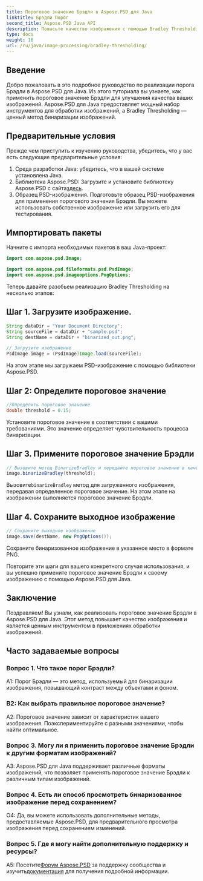 ```yaml
---
title: Пороговое значение Брэдли в Aspose.PSD для Java
linktitle: Брэдли Порог
second_title: Aspose.PSD Java API
description: Повысьте качество изображения с помощью Bradley Thresholding в Aspose.PSD для Java. Следуйте нашему пошаговому руководству для эффективной бинаризации изображений.
type: docs
weight: 16
url: /ru/java/image-processing/bradley-thresholding/
---
```

## Введение

Добро пожаловать в это подробное руководство по реализации порога Брэдли в Aspose.PSD для Java. Из этого туториала вы узнаете, как применить пороговое значение Брэдли для улучшения качества ваших изображений. Aspose.PSD для Java предоставляет мощный набор инструментов для обработки изображений, а Bradley Thresholding — ценный метод бинаризации изображений.

## Предварительные условия

Прежде чем приступить к изучению руководства, убедитесь, что у вас есть следующие предварительные условия:

1. Среда разработки Java: убедитесь, что в вашей системе установлена Java.
2.  Библиотека Aspose.PSD: Загрузите и установите библиотеку Aspose.PSD с сайта[здесь](https://releases.aspose.com/psd/java/).
3. Образец PSD-изображения. Подготовьте образец PSD-изображения для применения порогового значения Брэдли. Вы можете использовать собственное изображение или загрузить его для тестирования.

## Импортировать пакеты

Начните с импорта необходимых пакетов в ваш Java-проект:

```java
import com.aspose.psd.Image;

import com.aspose.psd.fileformats.psd.PsdImage;
import com.aspose.psd.imageoptions.PngOptions;
```

Теперь давайте разобьем реализацию Bradley Thresholding на несколько этапов:

## Шаг 1. Загрузите изображение.

```java
String dataDir = "Your Document Directory";
String sourceFile = dataDir + "sample.psd";
String destName = dataDir + "binarized_out.png";

// Загрузите изображение
PsdImage image = (PsdImage)Image.load(sourceFile);
```

На этом этапе мы загружаем PSD-изображение с помощью библиотеки Aspose.PSD.

## Шаг 2: Определите пороговое значение

```java
//Определить пороговое значение
double threshold = 0.15;
```

Установите пороговое значение в соответствии с вашими требованиями. Это значение определяет чувствительность процесса бинаризации.

## Шаг 3. Примените пороговое значение Брэдли

```java
// Вызовите метод BinarizeBradley и передайте пороговое значение в качестве параметра.
image.binarizeBradley(threshold);
```

 Вызовите`binarizeBradley` метод для загруженного изображения, передавая определенное пороговое значение. На этом этапе на изображении выполняется пороговое значение Брэдли.

## Шаг 4. Сохраните выходное изображение

```java
// Сохраните выходное изображение
image.save(destName, new PngOptions());
```

Сохраните бинаризованное изображение в указанное место в формате PNG.

Повторите эти шаги для вашего конкретного случая использования, и вы успешно примените пороговое значение Брэдли к своему изображению с помощью Aspose.PSD для Java.

## Заключение

Поздравляем! Вы узнали, как реализовать пороговое значение Брэдли в Aspose.PSD для Java. Этот метод повышает качество изображения и является ценным инструментом в приложениях обработки изображений.

## Часто задаваемые вопросы

### Вопрос 1. Что такое порог Брэдли?

A1: Порог Брэдли — это метод, используемый для бинаризации изображения, повышающий контраст между объектами и фоном.

### В2: Как выбрать правильное пороговое значение?

A2: Пороговое значение зависит от характеристик вашего изображения. Поэкспериментируйте с разными значениями, чтобы найти оптимальное.

### Вопрос 3. Могу ли я применить пороговое значение Брэдли к другим форматам изображений?

A3: Aspose.PSD для Java поддерживает различные форматы изображений, что позволяет применять пороговое значение Брэдли к различным типам изображений.

### Вопрос 4. Есть ли способ просмотреть бинаризованное изображение перед сохранением?

О4: Да, вы можете использовать дополнительные методы, предоставляемые Aspose.PSD, для предварительного просмотра изображения перед сохранением изменений.

### Вопрос 5. Где я могу найти дополнительную поддержку и ресурсы?

 A5: Посетите[Форум Aspose.PSD](https://forum.aspose.com/c/psd/34) за поддержку сообщества и изучить[документация](https://reference.aspose.com/psd/java/) для получения подробной информации.